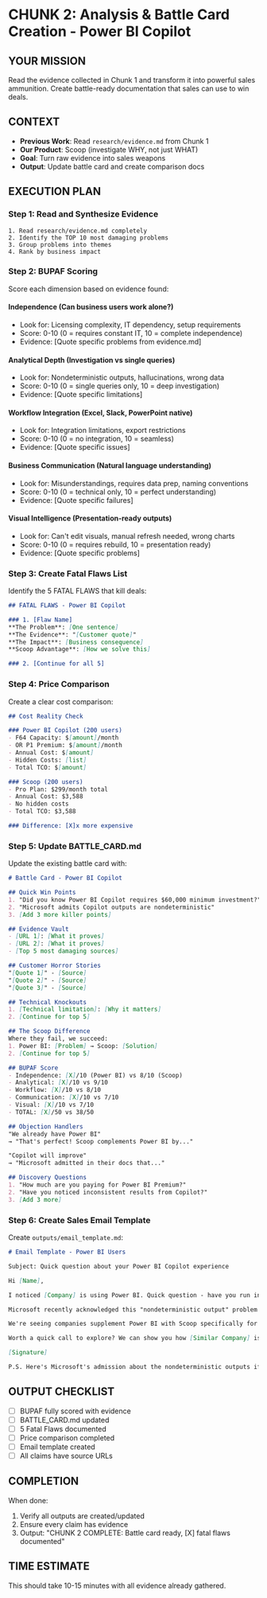 # CHUNK 2: Analysis & Battle Card Creation - Power BI Copilot

## YOUR MISSION
Read the evidence collected in Chunk 1 and transform it into powerful sales ammunition. Create battle-ready documentation that sales can use to win deals.

## CONTEXT
- **Previous Work**: Read `research/evidence.md` from Chunk 1
- **Our Product**: Scoop (investigate WHY, not just WHAT)
- **Goal**: Turn raw evidence into sales weapons
- **Output**: Update battle card and create comparison docs

## EXECUTION PLAN

### Step 1: Read and Synthesize Evidence
```
1. Read research/evidence.md completely
2. Identify the TOP 10 most damaging problems
3. Group problems into themes
4. Rank by business impact
```

### Step 2: BUPAF Scoring
Score each dimension based on evidence found:

#### Independence (Can business users work alone?)
- Look for: Licensing complexity, IT dependency, setup requirements
- Score: 0-10 (0 = requires constant IT, 10 = complete independence)
- Evidence: [Quote specific problems from evidence.md]

#### Analytical Depth (Investigation vs single queries)
- Look for: Nondeterministic outputs, hallucinations, wrong data
- Score: 0-10 (0 = single queries only, 10 = deep investigation)
- Evidence: [Quote specific limitations]

#### Workflow Integration (Excel, Slack, PowerPoint native)
- Look for: Integration limitations, export restrictions
- Score: 0-10 (0 = no integration, 10 = seamless)
- Evidence: [Quote specific issues]

#### Business Communication (Natural language understanding)
- Look for: Misunderstandings, requires data prep, naming conventions
- Score: 0-10 (0 = technical only, 10 = perfect understanding)
- Evidence: [Quote specific failures]

#### Visual Intelligence (Presentation-ready outputs)
- Look for: Can't edit visuals, manual refresh needed, wrong charts
- Score: 0-10 (0 = requires rebuild, 10 = presentation ready)
- Evidence: [Quote specific problems]

### Step 3: Create Fatal Flaws List
Identify the 5 FATAL FLAWS that kill deals:

```markdown
## FATAL FLAWS - Power BI Copilot

### 1. [Flaw Name]
**The Problem**: [One sentence]
**The Evidence**: "[Customer quote]"
**The Impact**: [Business consequence]
**Scoop Advantage**: [How we solve this]

### 2. [Continue for all 5]
```

### Step 4: Price Comparison
Create a clear cost comparison:

```markdown
## Cost Reality Check

### Power BI Copilot (200 users)
- F64 Capacity: $[amount]/month
- OR P1 Premium: $[amount]/month
- Annual Cost: $[amount]
- Hidden Costs: [list]
- Total TCO: $[amount]

### Scoop (200 users)
- Pro Plan: $299/month total
- Annual Cost: $3,588
- No hidden costs
- Total TCO: $3,588

### Difference: [X]x more expensive
```

### Step 5: Update BATTLE_CARD.md
Update the existing battle card with:

```markdown
# Battle Card - Power BI Copilot

## Quick Win Points
1. "Did you know Power BI Copilot requires $60,000 minimum investment?"
2. "Microsoft admits Copilot outputs are nondeterministic"
3. [Add 3 more killer points]

## Evidence Vault
- [URL 1]: [What it proves]
- [URL 2]: [What it proves]
- [Top 5 most damaging sources]

## Customer Horror Stories
"[Quote 1]" - [Source]
"[Quote 2]" - [Source]
"[Quote 3]" - [Source]

## Technical Knockouts
1. [Technical limitation]: [Why it matters]
2. [Continue for top 5]

## The Scoop Difference
Where they fail, we succeed:
1. Power BI: [Problem] → Scoop: [Solution]
2. [Continue for top 5]

## BUPAF Score
- Independence: [X]/10 (Power BI) vs 8/10 (Scoop)
- Analytical: [X]/10 vs 9/10
- Workflow: [X]/10 vs 8/10
- Communication: [X]/10 vs 7/10
- Visual: [X]/10 vs 7/10
- TOTAL: [X]/50 vs 38/50

## Objection Handlers
"We already have Power BI"
→ "That's perfect! Scoop complements Power BI by..."

"Copilot will improve"
→ "Microsoft admitted in their docs that..."

## Discovery Questions
1. "How much are you paying for Power BI Premium?"
2. "Have you noticed inconsistent results from Copilot?"
3. [Add 3 more]
```

### Step 6: Create Sales Email Template
Create `outputs/email_template.md`:

```markdown
# Email Template - Power BI Users

Subject: Quick question about your Power BI Copilot experience

Hi [Name],

I noticed [Company] is using Power BI. Quick question - have you run into the issue where Copilot gives different answers to the same question?

Microsoft recently acknowledged this "nondeterministic output" problem in their documentation. It's causing a lot of teams to get conflicting insights from identical queries.

We're seeing companies supplement Power BI with Scoop specifically for reliable investigation capabilities. Unlike Copilot which requires $60K+ in Premium capacity, Scoop works with your existing Power BI at just $299/month total.

Worth a quick call to explore? We can show you how [Similar Company] is using both together.

[Signature]

P.S. Here's Microsoft's admission about the nondeterministic outputs if you want to check: [URL]
```

## OUTPUT CHECKLIST
- [ ] BUPAF fully scored with evidence
- [ ] BATTLE_CARD.md updated
- [ ] 5 Fatal Flaws documented
- [ ] Price comparison completed
- [ ] Email template created
- [ ] All claims have source URLs

## COMPLETION
When done:
1. Verify all outputs are created/updated
2. Ensure every claim has evidence
3. Output: "CHUNK 2 COMPLETE: Battle card ready, [X] fatal flaws documented"

## TIME ESTIMATE
This should take 10-15 minutes with all evidence already gathered.